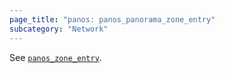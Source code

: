 ```yaml
---
page_title: "panos: panos_panorama_zone_entry"
subcategory: "Network"
---
```


See [`panos_zone_entry`](zone_entry.html).
